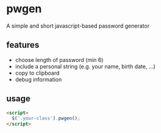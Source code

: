 # pwgen
A simple and short javascript-based password generator

## features
- choose length of password (min 6)
- include a personal string (e.g. your name, birth date, ...)
- copy to clipboard
- debug information

## usage
```html
<script>
  $('.your-class').pwgen();
</script>
```

